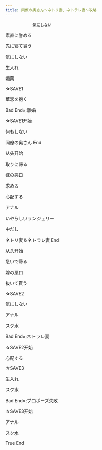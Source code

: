 ```yaml
---
title: 同僚の奥さん～ネトリ妻、ネトラレ妻～攻略
---
```


                気にしない

素直に誉める

先に寝て貰う

気にしない

生入れ

媚薬

☆SAVE1

華恋を抱く



Bad End×;離婚



☆SAVE1开始

何もしない



同僚の奥さん End



从头开始

取りに帰る

嫁の悪口

求める

心配する

アナル

いやらしいランジェリー

中だし



ネトリ妻＆ネトラレ妻 End



从头开始

急いで帰る

嫁の悪口

抜いて貰う

☆SAVE2

気にしない

アナル

スク水



Bad End×;ネトラレ妻



☆SAVE2开始

心配する

☆SAVE3

生入れ

スク水



Bad End×;プロポーズ失敗​



☆SAVE3开始



アナル

スク水



True End


              
